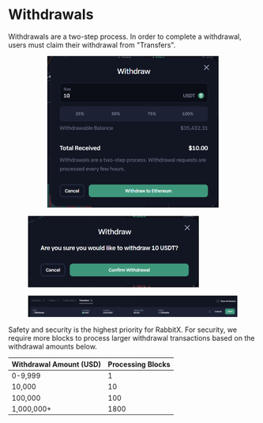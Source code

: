# Withdrawals

Withdrawals are a two-step process. In order to complete a withdrawal, users must claim their withdrawal from "Transfers".

<div align="center">

<figure><img src=".gitbook/assets/image.png" alt="" width="347"><figcaption></figcaption></figure>

</div>

<figure><img src=".gitbook/assets/image (2).png" alt="" width="346"><figcaption></figcaption></figure>

<figure><img src=".gitbook/assets/image (3).png" alt=""><figcaption></figcaption></figure>

Safety and security is the highest priority for RabbitX. For security, we require more blocks to process larger withdrawal transactions based on the withdrawal amounts below.

| Withdrawal Amount (USD) | Processing Blocks |
| ----------------------- | ----------------- |
| 0-9,999                 | 1                 |
| 10,000                  | 10                |
| 100,000                 | 100               |
| 1,000,000+              | 1800              |
